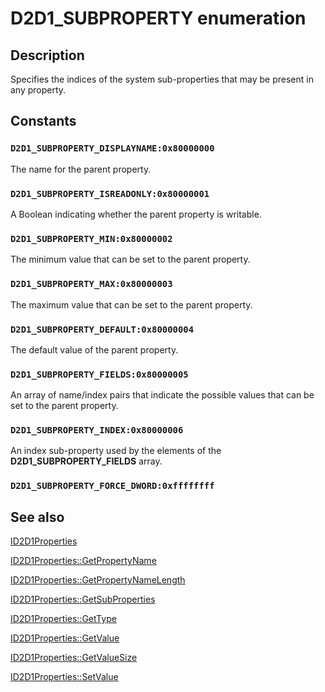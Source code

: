 # D2D1_SUBPROPERTY enumeration

## Description

Specifies the indices of the system sub-properties that may be present in any property.

## Constants

### `D2D1_SUBPROPERTY_DISPLAYNAME:0x80000000`

The name for the parent property.

### `D2D1_SUBPROPERTY_ISREADONLY:0x80000001`

A Boolean indicating whether the parent property is writable.

### `D2D1_SUBPROPERTY_MIN:0x80000002`

The minimum value that can be set to the parent property.

### `D2D1_SUBPROPERTY_MAX:0x80000003`

The maximum value that can be set to the parent property.

### `D2D1_SUBPROPERTY_DEFAULT:0x80000004`

The default value of the parent property.

### `D2D1_SUBPROPERTY_FIELDS:0x80000005`

An array of name/index pairs that indicate the possible values that can be set to the parent property.

### `D2D1_SUBPROPERTY_INDEX:0x80000006`

An index sub-property used by the elements of the **D2D1_SUBPROPERTY_FIELDS** array.

### `D2D1_SUBPROPERTY_FORCE_DWORD:0xffffffff`

## See also

[ID2D1Properties](https://learn.microsoft.com/windows/desktop/api/d2d1_1/nn-d2d1_1-id2d1properties)

[ID2D1Properties::GetPropertyName](https://learn.microsoft.com/windows/desktop/api/d2d1_1/nf-d2d1_1-id2d1properties-getpropertyname(uint32_pwstr_uint32))

[ID2D1Properties::GetPropertyNameLength](https://learn.microsoft.com/windows/win32/api/d2d1_1/nf-d2d1_1-id2d1properties-getpropertynamelength(u).md)

[ID2D1Properties::GetSubProperties](https://learn.microsoft.com/windows/win32/api/d2d1_1/nf-d2d1_1-id2d1properties-getsubproperties(u_id2d1properties).md)

[ID2D1Properties::GetType](https://learn.microsoft.com/windows/win32/api/d2d1_1/nf-d2d1_1-id2d1properties-gettype(u))

[ID2D1Properties::GetValue](https://learn.microsoft.com/windows/desktop/api/d2d1_1/nf-d2d1_1-id2d1properties-getvalue(uint32_byte_uint32))

[ID2D1Properties::GetValueSize](https://learn.microsoft.com/windows/win32/api/d2d1_1/nf-d2d1_1-id2d1properties-getvaluesize(u))

[ID2D1Properties::SetValue](https://learn.microsoft.com/windows/desktop/api/d2d1_1/nf-d2d1_1-id2d1properties-setvalue(uint32_constbyte_uint32))